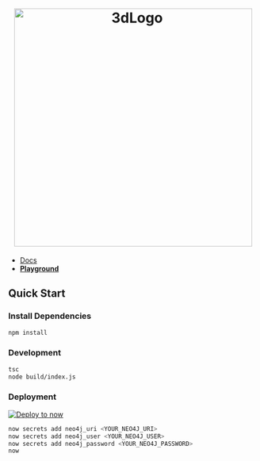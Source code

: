 <h1 align="center">
   
<a href="https://docs.gissy.now.sh/">
<img src=".github/Banner.svg" alt="3dLogo" style="width: 50vw;">

</h1>

- [Docs](https://docs.gissy.now.sh/)
- [**Playground**](https://core.gissy.now.sh/graphql)

## Quick Start

### Install Dependencies

   ```sh
   npm install
   ```

### Development

   ```sh
   tsc
   node build/index.js
   ```

### Deployment

   [![Deploy to now](https://deploy.now.sh/static/button.svg)](https://deploy.now.sh/?repo=https://github.com/social-gissy-network/core&env=NEO4J_USER&env=NEO4J_URI&env=NEO4J_PASSWORD)

   ```sh
   now secrets add neo4j_uri <YOUR_NEO4J_URI>
   now secrets add neo4j_user <YOUR_NEO4J_USER>
   now secrets add neo4j_password <YOUR_NEO4J_PASSWORD>
   now
   ```
